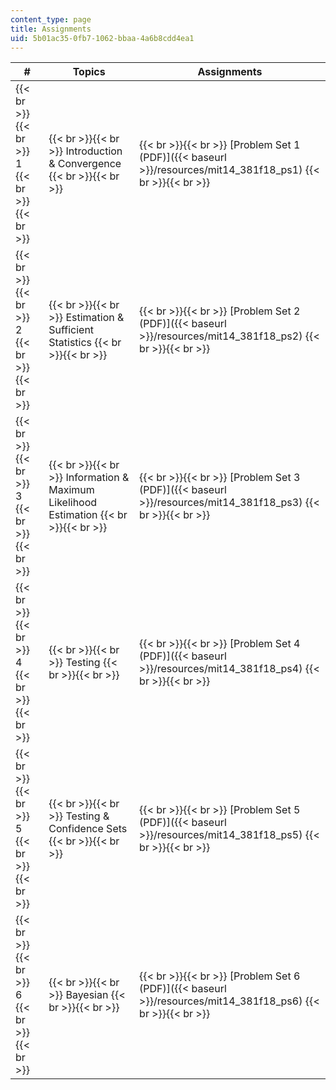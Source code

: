 ```yaml
---
content_type: page
title: Assignments
uid: 5b01ac35-0fb7-1062-bbaa-4a6b8cdd4ea1
---
```


| # | Topics | Assignments |
| --- | --- | --- |
|  {{< br >}}{{< br >}} 1 {{< br >}}{{< br >}}  |  {{< br >}}{{< br >}} Introduction & Convergence {{< br >}}{{< br >}}  |  {{< br >}}{{< br >}} [Problem Set 1 (PDF)]({{< baseurl >}}/resources/mit14_381f18_ps1) {{< br >}}{{< br >}}  |
|  {{< br >}}{{< br >}} 2 {{< br >}}{{< br >}}  |  {{< br >}}{{< br >}} Estimation & Sufficient Statistics {{< br >}}{{< br >}}  |  {{< br >}}{{< br >}} [Problem Set 2 (PDF)]({{< baseurl >}}/resources/mit14_381f18_ps2) {{< br >}}{{< br >}}  |
|  {{< br >}}{{< br >}} 3 {{< br >}}{{< br >}}  |  {{< br >}}{{< br >}} Information & Maximum Likelihood Estimation {{< br >}}{{< br >}}  |  {{< br >}}{{< br >}} [Problem Set 3 (PDF)]({{< baseurl >}}/resources/mit14_381f18_ps3) {{< br >}}{{< br >}}  |
|  {{< br >}}{{< br >}} 4 {{< br >}}{{< br >}}  |  {{< br >}}{{< br >}} Testing {{< br >}}{{< br >}}  |  {{< br >}}{{< br >}} [Problem Set 4 (PDF)]({{< baseurl >}}/resources/mit14_381f18_ps4) {{< br >}}{{< br >}}  |
|  {{< br >}}{{< br >}} 5 {{< br >}}{{< br >}}  |  {{< br >}}{{< br >}} Testing & Confidence Sets {{< br >}}{{< br >}}  |  {{< br >}}{{< br >}} [Problem Set 5 (PDF)]({{< baseurl >}}/resources/mit14_381f18_ps5) {{< br >}}{{< br >}}  |
|  {{< br >}}{{< br >}} 6 {{< br >}}{{< br >}}  |  {{< br >}}{{< br >}} Bayesian {{< br >}}{{< br >}}  |  {{< br >}}{{< br >}} [Problem Set 6 (PDF)]({{< baseurl >}}/resources/mit14_381f18_ps6) {{< br >}}{{< br >}}